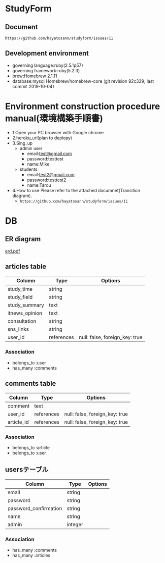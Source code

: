 # StudyForm
## Document
`https://github.com/hayatosann/studyform/issues/11`
## Development environment
- governing language:ruby(2.5.1p57)
- governing framework:ruby(5.2.3)
- brew:Homebrew 2.1.11
- database:mysql
Homebrew/homebrew-core (git revision 92c329; last commit 2019-10-04)
# Environment construction procedure manual(環境構築手順書)

- 1.Open your PC browser with Google chrome
- 2.heroku_url(plan to deplopy)
- 3.Sing_up
  - admin user
    - email:test@gmail.com
    - password:testtest
    - name:Mike
  - students
    - email:test2@gmail.com
    - password:testtest2
    - name:Tarou
- 4.How to use
Please refer to the attached documnet(Transition diagram).
  - `https://github.com/hayatosann/studyform/issues/11`

# DB
## ER diagram
[erd.pdf](https://github.com/hayatosann/studyform/files/3693831/erd.pdf)
## articles table

|Column|Type|Options|
|------|----|-------|
|study_time|string||
|study_field|string||
|study_summary|text||
|itnews_opinion|text||
|consultation|string||
|sns_links|string||
|user_id|references|null: false, foreign_key: true|

### Association
- belongs_to :user
- has_many :comments

## comments table

|Column|Type|Options|
|------|----|-------|
|comment|text||
|user_id|references|null: false, foreign_key: true|
|article_id|references|null: false, foreign_key: true|

### Association

- belongs_to :article
- belongs_to :user

## usersテーブル

|Column|Type|Options|
|------|----|-------|
|email|string||
|password|string||
|password_confirmation|string||
|name|string||
|admin|integer||
  

### Association

- has_many :comments
- has_many :articles

